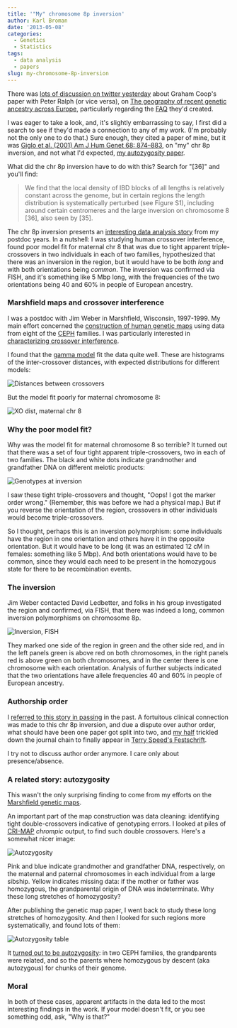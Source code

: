 ```yaml
---
title: '"My" chromosome 8p inversion'
author: Karl Broman
date: '2013-05-08'
categories:
  - Genetics
  - Statistics
tags:
  - data analysis
  - papers
slug: my-chromosome-8p-inversion
---
```


There was [lots of discussion on twitter yesterday](https://twitter.com/Graham_Coop/status/331882743900303360) about Graham Coop's paper with Peter Ralph (or vice versa), on [The geography of recent genetic ancestry across Europe](http://www.plosbiology.org/article/info%3Adoi%2F10.1371%2Fjournal.pbio.1001555), particularly regarding the [FAQ](https://gcbias.org/european-genealogy-faq/) they'd created.

I was eager to take a look, and, it's slightly embarrassing to say, I first did a search to see if they'd made a connection to any of my work. (I'm probably not the only one to do that.) Sure enough, they cited a paper of mine, but it was [Giglo et al. (2001) Am J Hum Genet 68: 874–883](https://www.ncbi.nlm.nih.gov/pubmed/11231899), on "my" chr 8p inversion, and not what I'd expected, [my autozygosity paper](https://www.ncbi.nlm.nih.gov/pubmed/10577902).

What did the chr 8p inversion have to do with this?  Search for "[36]" and you'll find:

<blockquote>
We find that the local density of IBD blocks of all lengths is relatively constant across the genome, but in certain regions the length distribution is systematically perturbed (see Figure S1), including around certain centromeres and the large inversion on chromosome 8 [36], also seen by [35].
</blockquote>

The chr 8p inversion presents an [interesting data analysis story](https://www.biostat.wisc.edu/~kbroman/publications/inversion.pdf) from my postdoc years.  In a nutshell: I was studying human crossover interference, found poor model fit for maternal chr 8 that was due to tight apparent triple-crossovers in two individuals in each of two families, hypothesized that there was an inversion in the region, but it would have to be both _long_ and with both orientations being _common_. The inversion was confirmed via FISH, and it's something like 5 Mbp long, with the frequencies of the two orientations being 40 and 60% in people of European ancestry.

<!-- more -->

### Marshfield maps and crossover interference

I was a postdoc with Jim Weber in Marshfield, Wisconsin, 1997-1999.  My main effort concerned the [construction of human genetic maps](https://www.ncbi.nlm.nih.gov/pubmed/9718341) using data from eight of the [CEPH](http://www.cephb.fr/en/index.php) families.  I was particularly interested in [characterizing crossover interference](https://www.ncbi.nlm.nih.gov/pubmed/10801387).

I found that the [gamma model](https://www.ncbi.nlm.nih.gov/pubmed/7713406) fit the data quite well.  These are histograms of the inter-crossover distances, with expected distributions for different models:

![Distances between crossovers](https://kbroman.files.wordpress.com/2013/05/xodist.jpg)

But the model fit poorly for maternal chromosome 8:

![XO dist, maternal chr 8](https://kbroman.files.wordpress.com/2013/05/xodist_chr8mat.jpg)

### Why the poor model fit?

Why was the model fit for maternal chromosome 8 so terrible?  It turned out that there was a set of four tight apparent triple-crossovers, two in each of two families.  The black and white dots indicate grandmother and grandfather DNA on different meiotic products:

![Genotypes at inversion](https://kbroman.files.wordpress.com/2013/05/inversion_genotypes.jpg)

I saw these tight triple-crossovers and thought, "Oops!  I got the marker order wrong." (Remember, this was before we had a physical map.)  But if you reverse the orientation of the region, crossovers in other individuals would become triple-crossovers.

So I thought, perhaps this is an inversion polymorphism: some individuals have the region in one orientation and others have it in the opposite orientation.  But it would have to be long (it was an estimated 12 cM in females: something like 5 Mbp).  And both orientations would have to be common, since they would each need to be present in the homozygous state for there to be recombination events.

### The inversion

Jim Weber contacted David Ledbetter, and folks in his group investigated the region and confirmed, via FISH, that there was indeed a long, common inversion polymorphisms on chromosome 8p.

![Inversion, FISH](https://kbroman.files.wordpress.com/2013/05/inversion_fish.jpg)

They marked one side of the region in green and the other side red, and in the left panels green is above red on both chromosomes, in the right panels red is above green on both chromosomes, and in the center there is one chromosome with each orientation.  Analysis of further subjects indicated that the two orientations have allele frequencies 40 and 60% in people of European ancestry.

### Authorship order

I [referred to this story in passing](https://kbroman.org/blog/2012/04/27/positive-comments-on-peer-review/) in the past.  A fortuitous clinical connection was made to this chr 8p inversion, and due a dispute over author order, what should have been one paper got split into two, and [my half](https://www.biostat.wisc.edu/~kbroman/publications/inversion.pdf) trickled down the journal chain to finally appear in [Terry Speed's Festschrift](https://projecteuclid.org/DPubS?service=UI&version=1.0&verb=Display&page=toc&handle=euclid.lnms/1215091126).

I try not to discuss author order anymore.  I care only about presence/absence.

### A related story: autozygosity

This wasn't the only surprising finding to come from my efforts on the [Marshfield genetic maps](http://research.marshfieldclinic.org/genetics/GeneticResearch/compMaps.asp).

An important part of the map construction was data cleaning: identifying tight double-crossovers indicative of genotyping errors.  I looked at piles of [CRI-MAP](https://compgen.rutgers.edu/old/multimap/crimap/) _chrompic_ output, to find such double crossovers.  Here's a somewhat nicer image:

![Autozygosity](https://kbroman.files.wordpress.com/2013/05/autozygosity.png)

Pink and blue indicate grandmother and grandfather DNA, respectively, on the maternal and paternal chromosomes in each individual from a large sibship.  Yellow indicates missing data: if the mother or father was homozygous, the grandparental origin of DNA was indeterminate.  Why these long stretches of homozygosity?

After publishing the genetic map paper, I went back to study these long stretches of homozygosity. And then I looked for such regions more systematically, and found lots of them:

![Autozygosity table](https://kbroman.files.wordpress.com/2013/05/autozyg_table.jpg)

It [turned out to be autozygosity](https://www.ncbi.nlm.nih.gov/pubmed/10577902): in two CEPH families, the grandparents were related, and so the parents where homozygous by descent (aka autozygous) for chunks of their genome.

### Moral

In both of these cases, apparent artifacts in the data led to the most interesting findings in the work. If your model doesn't fit, or you see something odd, ask, "Why is that?"
